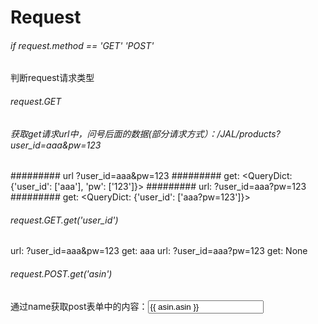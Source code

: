# Request
###### if request.method == 'GET' 'POST'
  判断request请求类型
###### request.GET
###### 获取get请求url中，问号后面的数据(部分请求方式）：/JAL/products?user_id=aaa&pw=123
######### url
  ?user_id=aaa&pw=123
######### get: 
    <QueryDict: {'user_id': ['aaa'], 'pw': ['123']}>
######### url: 
    ?user_id=aaa?pw=123
######### get: 
  <QueryDict: {'user_id': ['aaa?pw=123']}>

###### request.GET.get('user_id')
  url: ?user_id=aaa&pw=123
  get: aaa
  url: ?user_id=aaa?pw=123
  get: None
###### request.POST.get('asin')
  通过name获取post表单中的内容：<input type="text" name="asin" id="" value="{{ asin.asin }}" />
